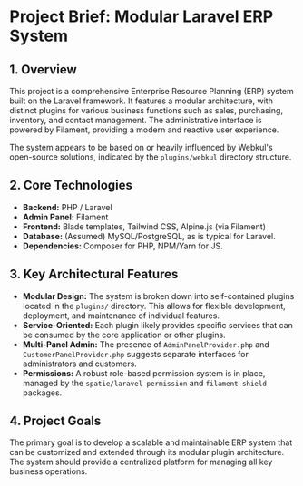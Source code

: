 # Project Brief: Modular Laravel ERP System

## 1. Overview

This project is a comprehensive Enterprise Resource Planning (ERP) system built on the Laravel framework. It features a modular architecture, with distinct plugins for various business functions such as sales, purchasing, inventory, and contact management. The administrative interface is powered by Filament, providing a modern and reactive user experience.

The system appears to be based on or heavily influenced by Webkul's open-source solutions, indicated by the `plugins/webkul` directory structure.

## 2. Core Technologies

- **Backend:** PHP / Laravel
- **Admin Panel:** Filament
- **Frontend:** Blade templates, Tailwind CSS, Alpine.js (via Filament)
- **Database:** (Assumed) MySQL/PostgreSQL, as is typical for Laravel.
- **Dependencies:** Composer for PHP, NPM/Yarn for JS.

## 3. Key Architectural Features

- **Modular Design:** The system is broken down into self-contained plugins located in the `plugins/` directory. This allows for flexible development, deployment, and maintenance of individual features.
- **Service-Oriented:** Each plugin likely provides specific services that can be consumed by the core application or other plugins.
- **Multi-Panel Admin:** The presence of `AdminPanelProvider.php` and `CustomerPanelProvider.php` suggests separate interfaces for administrators and customers.
- **Permissions:** A robust role-based permission system is in place, managed by the `spatie/laravel-permission` and `filament-shield` packages.

## 4. Project Goals

The primary goal is to develop a scalable and maintainable ERP system that can be customized and extended through its modular plugin architecture. The system should provide a centralized platform for managing all key business operations.
